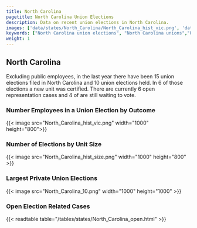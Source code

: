 ```yaml
---
title: North Carolina
pagetitle: North Carolina Union Elections
description: Data on recent union elections in North Carolina.
images: ['data/states/North_Carolina/North_Carolina_hist_vic.png', 'data/states/North_Carolina/North_Carolina_hist_size.png', 'data/states/North_Carolina/North_Carolina_10.png']
keywords: ["North Carolina union elections", "North Carolina unions","Union elections"]
weight: 1
---
```

##  North Carolina

Excluding public employees, in the last year there have been 15 union elections filed in North Carolina and 10 union elections held. In 6 of those elections a new unit was certified. There are currently 6 open representation cases and 4 of are still waiting to vote.

### Number Employees in a Union Election by Outcome
{{< image src="North_Carolina_hist_vic.png" width="1000" height="800">}}

### Number of Elections by Unit Size
{{< image src="North_Carolina_hist_size.png" width="1000" height="800" >}}

### Largest Private Union Elections
{{< image src="North_Carolina_10.png" width="1000" height="1000"  >}}

### Open Election Related Cases
{{< readtable table="/tables/states/North_Carolina_open.html" >}}

